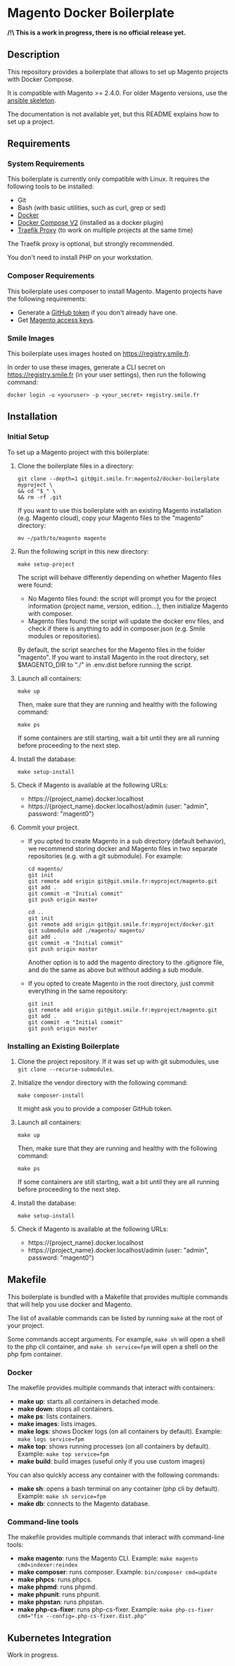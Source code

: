 # Magento Docker Boilerplate

**/!\ This is a work in progress, there is no official release yet.**

## Description

This repository provides a boilerplate that allows to set up Magento projects with Docker Compose.

It is compatible with Magento >= 2.4.0.
For older Magento versions, use the [ansible skeleton](https://git.smile.fr/magento2/architecture-skeleton).

The documentation is not available yet, but this README explains how to set up a project.

## Requirements

### System Requirements

This boilerplate is currently only compatible with Linux.
It requires the following tools to be installed:

- Git
- Bash (with basic utilities, such as curl, grep or sed)
- [Docker](https://docs.docker.com/engine/install/)
- [Docker Compose V2](https://docs.docker.com/compose/cli-command/#installing-compose-v2) (installed as a docker plugin)
- [Traefik Proxy](https://git.smile.fr/docker/traefik) (to work on multiple projects at the same time)

The Traefik proxy is optional, but strongly recommended.

You don't need to install PHP on your workstation.

### Composer Requirements

This boilerplate uses composer to install Magento.
Magento projects have the following requirements:

- Generate a [GitHub token](https://getcomposer.org/doc/articles/authentication-for-private-packages.md#github-oauth) if you don't already have one.
- Get [Magento access keys](https://devdocs.magento.com/guides/v2.4/install-gde/prereq/connect-auth.html).

### Smile Images

This boilerplate uses images hosted on https://registry.smile.fr.

In order to use these images, generate a CLI secret on https://registry.smile.fr (in your user settings), then run the following command:

```
docker login -u <youruser> -p <your_secret> registry.smile.fr
```

## Installation

### Initial Setup

To set up a Magento project with this boilerplate:

1. Clone the boilerplate files in a directory:

    ```
    git clone --depth=1 git@git.smile.fr:magento2/docker-boilerplate myproject \
    && cd "$_" \
    && rm -rf .git
    ```

    If you want to use this boilerplate with an existing Magento installation (e.g. Magento cloud), copy your Magento files to the "magento" directory:

    ```
    mv ~/path/to/magento magento
    ```

2. Run the following script in this new directory:

    ```
    make setup-project
    ```

    The script will behave differently depending on whether Magento files were found:

    - No Magento files found: the script will prompt you for the project information (project name, version, edition...), then initialize Magento with composer.
    - Magento files found: the script will update the docker env files, and check if there is anything to add in composer.json (e.g. Smile modules or repositories).

    By default, the script searches for the Magento files in the folder "magento".
    If you want to install Magento in the root directory, set $MAGENTO_DIR to "./" in .env.dist before running the script.

3. Launch all containers:

    ```
    make up
    ```
   
   Then, make sure that they are running and healthy with the following command:

   ```
   make ps
   ```
   
   If some containers are still starting, wait a bit until they are all running before proceeding to the next step.

4. Install the database:

    ```
    make setup-install
    ```

5. Check if Magento is available at the following URLs:
    - https://{project_name}.docker.localhost
    - https://{project_name}.docker.localhost/admin (user: "admin", password: "magent0")

6. Commit your project.

    - If you opted to create Magento in a sub directory (default behavior), we recommend storing docker and Magento files in two separate repositories (e.g. with a git submodule).
      For example:

      ```
      cd magento/
      git init
      git remote add origin git@git.smile.fr:myproject/magento.git
      git add .
      git commit -m "Initial commit"
      git push origin master

      cd ..
      git init
      git remote add origin git@git.smile.fr:myproject/docker.git
      git submodule add ./magento/ magento/
      git add .
      git commit -m "Initial commit"
      git push origin master
      ```

      Another option is to add the magento directory to the .gitignore file, and do the same as above but without adding a sub module.

    - If you opted to create Magento in the root directory, just commit everything in the same repository:

      ```
      git init
      git remote add origin git@git.smile.fr:myproject/magento.git
      git add .
      git commit -m "Initial commit"
      git push origin master
      ```

### Installing an Existing Boilerplate

1. Clone the project repository. If it was set up with git submodules, use `git clone --recurse-submodules`.

2. Initialize the vendor directory with the following command:

    ```
    make composer-install
    ```

    It might ask you to provide a composer GitHub token.

3. Launch all containers:

    ```
    make up
    ```
   
   Then, make sure that they are running and healthy with the following command:

   ```
   make ps
   ```
   
   If some containers are still starting, wait a bit until they are all running before proceeding to the next step.

4. Install the database:

    ```
    make setup-install
    ```

5. Check if Magento is available at the following URLs:
    - https://{project_name}.docker.localhost
    - https://{project_name}.docker.localhost/admin (user: "admin", password: "magent0")

## Makefile

This boilerplate is bundled with a Makefile that provides multiple commands that will help you use docker and Magento.

The list of available commands can be listed by running `make` at the root of your project.

Some commands accept arguments.
For example, `make sh` will open a shell to the php cli container, and `make sh service=fpm` will open a shell on the php fpm container.

### Docker

The makefile provides multiple commands that interact with containers:

- **make up**: starts all containers in detached mode.
- **make down**: stops all containers.
- **make ps**: lists containers.
- **make images**: lists images.
- **make logs**: shows Docker logs (on all containers by default).
  Example: `make logs service=fpm`
- **make top**: shows running processes (on all containers by default).
  Example: `make top service=fpm`
- **make build**: build images (useful only if you use custom images)

You can also quickly access any container with the following commands:

- **make sh**: opens a bash terminal on any container (php cli by default).
  Example: `make sh service=fpm`
- **make db**: connects to the Magento database.

### Command-line tools

The makefile provides multiple commands that interact with command-line tools:

- **make magento**: runs the Magento CLI.
  Example: `make magento cmd=indexer:reindex`
- **make composer**: runs composer.
  Example: `bin/composer cmd=update`
- **make phpcs**: runs phpcs.
- **make phpmd**: runs phpmd.
- **make phpunit**: runs phpunit.
- **make phpstan**: runs phpstan.
- **make php-cs-fixer**: runs php-cs-fixer.
  Example: `make php-cs-fixer cmd="fix --config=.php-cs-fixer.dist.php"`

## Kubernetes Integration

Work in progress.
